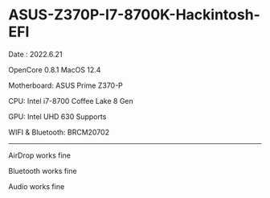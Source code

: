 # ASUS-Z370P-I7-8700K-Hackintosh-EFI

Date : 2022.6.21


OpenCore 0.8.1
MacOS 12.4

Motherboard: ASUS Prime Z370-P

CPU: Intel i7-8700 Coffee Lake 8 Gen

GPU: Intel UHD 630 Supports

WIFI & Bluetooth: BRCM20702

---

AirDrop works fine

Bluetooth works fine

Audio works fine
